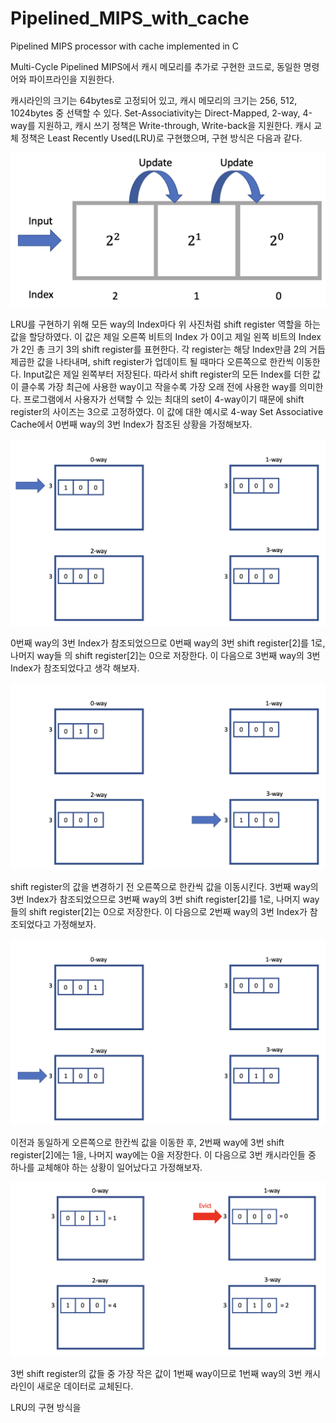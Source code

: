 # Pipelined_MIPS_with_cache
Pipelined MIPS processor with cache implemented in C

Multi-Cycle Pipelined MIPS에서 캐시 메모리를 추가로 구현한 코드로, 동일한 명령어와 파이프라인을 지원한다.

캐시라인의 크기는 64bytes로 고정되어 있고, 캐시 메모리의 크기는 256, 512, 1024bytes 중 선택할 수 있다.
Set-Associativity는 Direct-Mapped, 2-way, 4-way를 지원하고, 캐시 쓰기 정책은 Write-through, Write-back을 지원한다.
캐시 교체 정책은 Least Recently Used(LRU)로 구현했으며, 구현 방식은 다음과 같다.

<img src="https://github.com/SNMac/Pipelined_MIPS_with_cache/blob/master/LRU%20shift%20register.png?raw=true">

LRU를 구현하기 위해 모든 way의 Index마다 위 사진처럼 shift register 역할을 하는 값을 할당하였다.
이 값은 제일 오른쪽 비트의 Index 가 0이고 제일 왼쪽 비트의 Index가 2인 총 크기 3의 shift register를 표현한다.
각 register는 해당 Index만큼 2의 거듭제곱한 값을 나타내며, shift register가 업데이트 될 때마다 오른쪽으로 한칸씩 이동한다.
Input값은 제일 왼쪽부터 저장된다. 따라서 shift register의 모든 Index를 더한 값이 클수록 가장 최근에 사용한 way이고 작을수록 가장 오래 전에 사용한 way를 의미한다.
프로그램에서 사용자가 선택할 수 있는 최대의 set이 4-way이기 때문에 shift register의 사이즈는 3으로 고정하였다. 이 값에 대한 예시로 4-way Set Associative Cache에서 0번째 way의 3번 Index가 참조된 상황을 가정해보자.

<img src="https://github.com/SNMac/Pipelined_MIPS_with_cache/blob/master/LRU%201st.png?raw=true">

0번째 way의 3번 Index가 참조되었으므로 0번째 way의 3번 shift register[2]를 1로, 나머지 way들 의 shift register[2]는 0으로 저장한다.
이 다음으로 3번째 way의 3번 Index가 참조되었다고 생각 해보자.

<img src="https://github.com/SNMac/Pipelined_MIPS_with_cache/blob/master/LRU%202nd.png?raw=true">

shift register의 값을 변경하기 전 오른쪽으로 한칸씩 값을 이동시킨다.
3번째 way의 3번 Index가 참조되었으므로 3번째 way의 3번 shift register[2]를 1로, 나머지 way들의 shift register[2]는 0으로 저장한다.
이 다음으로 2번째 way의 3번 Index가 참조되었다고 가정해보자.

<img src="https://github.com/SNMac/Pipelined_MIPS_with_cache/blob/master/LRU%203rd.png?raw=true">

이전과 동일하게 오른쪽으로 한칸씩 값을 이동한 후, 2번째 way에 3번 shift register[2]에는 1을, 나머지 way에는 0을 저장한다.
이 다음으로 3번 캐시라인들 중 하나를 교체해야 하는 상황이 일어났다고 가정해보자.

<img src="https://github.com/SNMac/Pipelined_MIPS_with_cache/blob/master/LRU%204th.png?raw=true">

3번 shift register의 값들 중 가장 작은 값이 1번째 way이므로 1번째 way의 3번 캐시라인이 새로운 데이터로 교체된다.

LRU의 구현 방식을 
